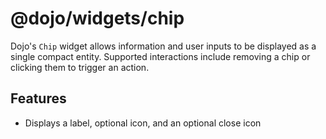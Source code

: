 # @dojo/widgets/chip

Dojo's `Chip` widget allows information and user inputs to be displayed as a single compact entity. Supported interactions include removing a chip or clicking them to trigger an action.

## Features

-   Displays a label, optional icon, and an optional close icon
